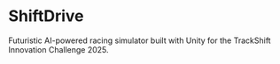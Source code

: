 # ShiftDrive
Futuristic AI-powered racing simulator built with Unity for the TrackShift Innovation Challenge 2025.
